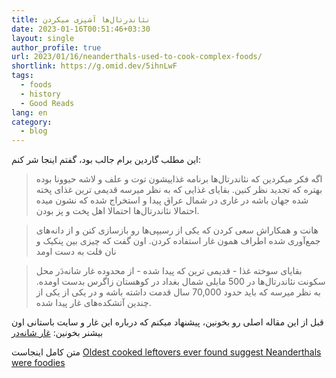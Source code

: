 ```yaml
---
title: نئاندرتال‌ها آشپزی میکردن
date: 2023-01-16T00:51:46+03:30
layout: single
author_profile: true
url: 2023/01/16/neanderthals-used-to-cook-complex-foods/
shortlink: https://g.omid.dev/5ihnLwF
tags:
  - foods
  - history
  - Good Reads
lang: en
category: 
  - blog
---
```

این مطلب گاردین برام جالب بود، گفتم اینجا شر کنم:

> اگه فکر میکردین که نئاندرتال‌ها برنامه غذاییشون توت و علف و لاشه حیوونا بوده بهتره که تجدید نظر کنین. بقایای غذایی که به نظر میرسه قدیمی ترین غذای پخته شده جهان باشه در غاری در شمال عراق پیدا و استخراج شده که نشون میده احتمالا نئاندرتال‌ها احتمالا اهل پخت و پز بودن.

> هانت و همکاراش سعی کردن که یکی از رسیپی‌ها رو بازسازی کنن و از دانه‌های جمع‌آوری شده اطراف همون غار استفاده کردن. اون گفت که چیزی بین پنکیک و نان فلت به دست اومد

> بقایای سوخته غذا - قدیمی ترین که پیدا شده - از محدوده غار شانه‌دَر محل سکونت نئاندرتال‌ها در 500 مایلی شمال بغداد در کوهستان زاگرس بدست اومده. به نظر میرسه که باید حدود 70,000 سال قدمت داشته باشه و در یکی از یکی از چندین آتشکده‌های غار پیدا شده.

قبل از این مقاله اصلی رو بخونین، پیشنهاد میکنم که درباره این غار و سایت باستانی اون بیشنر بخونین: [غار شانه‌در
](https://fa.wikipedia.org/wiki/%D8%BA%D8%A7%D8%B1_%D8%B4%D8%A7%D9%86%D9%87%E2%80%8C%D8%AF%D8%B1)


متن کامل اینجاست [Oldest cooked leftovers ever found suggest Neanderthals were foodies](https://www.theguardian.com/science/2022/nov/23/oldest-cooked-leftovers-ever-found-suggest-neanderthals-were-foodies)